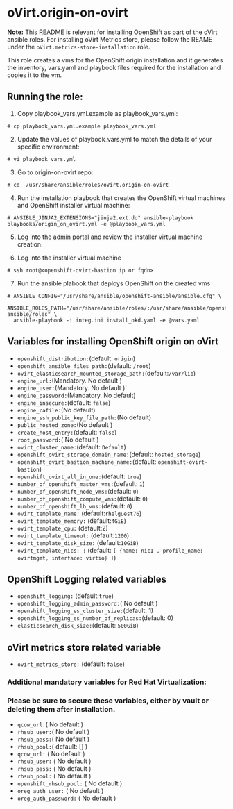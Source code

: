 # oVirt.origin-on-ovirt

**Note:** This README is relevant for installing OpenShift as part of the oVirt
ansible roles. For installing oVirt Metrics store, please follow the REAME under the
`oVirt.metrics-store-installation` role.

This role creates a vms for the OpenShift origin
installation and it generates the inventory, vars.yaml and playbook files
required for the installation and copies it to the vm.

## Running the role:

1. Copy playbook_vars.yml.example as playbook_vars.yml:
```
# cp playbook_vars.yml.example playbook_vars.yml
```
2. Update the values of playbook_vars.yml to match the details of your specific environment:
```
# vi playbook_vars.yml
```

3. Go to origin-on-ovirt repo:
```
# cd  /usr/share/ansible/roles/oVirt.origin-on-ovirt
```

4. Run the installation playbook that creates the OpenShift virtual machines and OpenShift installer virtual machine:
```
# ANSIBLE_JINJA2_EXTENSIONS="jinja2.ext.do" ansible-playbook playbooks/origin_on_ovirt.yml -e @playbook_vars.yml
```

5. Log into the admin portal and review the installer virtual machine creation.

6. Log into the installer virtual machine
```
# ssh root@<openshift-ovirt-bastion ip or fqdn>
```

7. Run the ansible plabook that deploys OpenShift on the created vms

```
# ANSIBLE_CONFIG="/usr/share/ansible/openshift-ansible/ansible.cfg" \
  ANSIBLE_ROLES_PATH="/usr/share/ansible/roles/:/usr/share/ansible/openshift-ansible/roles" \
  ansible-playbook -i integ.ini install_okd.yaml -e @vars.yaml
```

## Variables for installing OpenShift origin on oVirt

- `openshift_distribution:`(default: `origin`)
- `openshift_ansible_files_path:`(default: `/root`)
- `ovirt_elasticsearch_mounted_storage_path:`(default:`/var/lib`)
- `engine_url:`(Mandatory. No default )
- `engine_user:`(Mandatory. No default )`
- `engine_password:`(Mandatory. No default)
- `engine_insecure:`(default: `false`)
- `engine_cafile:`(No default)
- `engine_ssh_public_key_file_path:`(No default)
- `public_hosted_zone:`(No default )
- `create_host_entry:`(default: `false`)
- `root_password:`( No default )
- `ovirt_cluster_name:`(default: `Default`)
- `openshift_ovirt_storage_domain_name:`(default: `hosted_storage`)
- `openshift_ovirt_bastion_machine_name:`(default: `openshift-ovirt-bastion`)
- `openshift_ovirt_all_in_one:`(default: `true`)
- `number_of_openshift_master_vms:`(default: `1`)
- `number_of_openshift_node_vms:`(default: `0`)
- `number_of_openshift_compute_vms:`(default: `0`)
- `number_of_openshift_lb_vms:`(default: `0`)
- `ovirt_template_name:` (default:`rhelguest76`)
- `ovirt_template_memory:` (default:`4GiB`)
- `ovirt_template_cpu:` (default:2)
- `ovirt_template_timeout:` (default:`1200`)
- `ovirt_template_disk_size:` (default:`10GiB`)
- `ovirt_template_nics: :` (default: `[ {name: nic1 , profile_name: ovirtmgmt, interface: virtio} ]`)

## OpenShift Logging related variables

- `openshift_logging:` (default:`true`)
- `openshift_logging_admin_password:`( No default )
- `openshift_logging_es_cluster_size:`(default: 1)
- `openshift_logging_es_number_of_replicas:`(default: 0)
- `elasticsearch_disk_size:`(default: `500GiB`)

## oVirt metrics store related variable
- `ovirt_metrics_store:` (default: `false`)

### Additional mandatory variables for Red Hat Virtualization:
### Please be sure to secure these variables, either by vault or deleting them after installation.

- `qcow_url:`( No default )
- `rhsub_user:`( No default )
- `rhsub_pass:`( No default )
- `rhsub_pool:`( default: [] )
- `qcow_url:` ( No default )
- `rhsub_user:` ( No default )
- `rhsub_pass:` ( No default )
- `rhsub_pool:` ( No default )
- `openshift_rhsub_pool:` ( No default )
- `oreg_auth_user:` ( No default )
- `oreg_auth_password:` ( No default )

